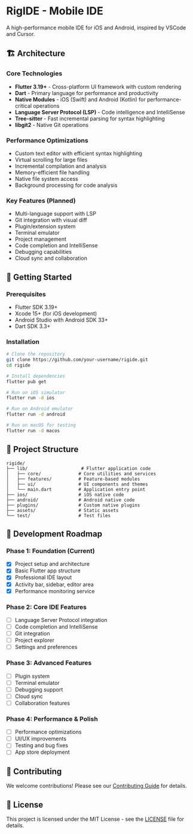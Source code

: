 # RigIDE - Mobile IDE

A high-performance mobile IDE for iOS and Android, inspired by VSCode and Cursor.

## 🏗️ Architecture

### Core Technologies

- **Flutter 3.19+** - Cross-platform UI framework with custom rendering
- **Dart** - Primary language for performance and productivity
- **Native Modules** - iOS (Swift) and Android (Kotlin) for performance-critical operations
- **Language Server Protocol (LSP)** - Code intelligence and IntelliSense
- **Tree-sitter** - Fast incremental parsing for syntax highlighting
- **libgit2** - Native Git operations

### Performance Optimizations

- Custom text editor with efficient syntax highlighting
- Virtual scrolling for large files
- Incremental compilation and analysis
- Memory-efficient file handling
- Native file system access
- Background processing for code analysis

### Key Features (Planned)

- Multi-language support with LSP
- Git integration with visual diff
- Plugin/extension system
- Terminal emulator
- Project management
- Code completion and IntelliSense
- Debugging capabilities
- Cloud sync and collaboration

## 🚀 Getting Started

### Prerequisites

- Flutter SDK 3.19+
- Xcode 15+ (for iOS development)
- Android Studio with Android SDK 33+
- Dart SDK 3.3+

### Installation

```bash
# Clone the repository
git clone https://github.com/your-username/rigide.git
cd rigide

# Install dependencies
flutter pub get

# Run on iOS simulator
flutter run -d ios

# Run on Android emulator
flutter run -d android

# Run on macOS for testing
flutter run -d macos
```

## 📁 Project Structure

```
rigide/
├── lib/                    # Flutter application code
│   ├── core/              # Core utilities and services
│   ├── features/          # Feature-based modules
│   ├── ui/                # UI components and themes
│   └── main.dart          # Application entry point
├── ios/                   # iOS native code
├── android/               # Android native code
├── plugins/               # Custom native plugins
├── assets/                # Static assets
└── test/                  # Test files
```

## 🎯 Development Roadmap

### Phase 1: Foundation (Current)

- [x] Project setup and architecture
- [x] Basic Flutter app structure
- [x] Professional IDE layout
- [x] Activity bar, sidebar, editor area
- [x] Performance monitoring service

### Phase 2: Core IDE Features

- [ ] Language Server Protocol integration
- [ ] Code completion and IntelliSense
- [ ] Git integration
- [ ] Project explorer
- [ ] Settings and preferences

### Phase 3: Advanced Features

- [ ] Plugin system
- [ ] Terminal emulator
- [ ] Debugging support
- [ ] Cloud sync
- [ ] Collaboration features

### Phase 4: Performance & Polish

- [ ] Performance optimizations
- [ ] UI/UX improvements
- [ ] Testing and bug fixes
- [ ] App store deployment

## 🤝 Contributing

We welcome contributions! Please see our [Contributing Guide](CONTRIBUTING.md) for details.

## 📄 License

This project is licensed under the MIT License - see the [LICENSE](LICENSE) file for details.
